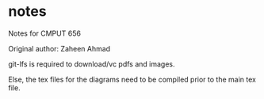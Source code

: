 # notes

Notes for CMPUT 656

Original author:
Zaheen Ahmad

git-lfs is required to download/vc pdfs and images. 

Else, the tex files for the diagrams need to be compiled prior to the main tex file.
